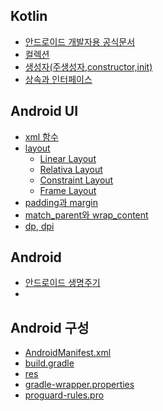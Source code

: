 ## Kotlin

* [안드로이드 개발자용 공식문서](https://developer.android.com)
* [컬렉션]()
* [생성자(주생성자,constructor,init)]()
* [상속과 인터페이스](https://velog.io/@kang9366/코틀린-상속과-인터페이스)

## Android UI
* [xml 함수](https://velog.io/@jjung/AndroidManifest.xml-이란-cczwkwxi)
* [layout]()
  * [Linear Layout]()
  * [Relativa Layout]()
  * [Constraint Layout]()
  * [Frame Layout]() 
* [padding과 margin]()
* [match_parent와 wrap_content]()
* [dp, dpi](https://velog.io/@kang9366/길이-단위)

## Android
* [안드로이드 생명주기]()
* 

## Android 구성
* [AndroidManifest.xml](https://velog.io/@jjung/AndroidManifest.xml-이란-cczwkwxi)
* [build.gradle]()
* [res]()
* [gradle-wrapper.properties]()
* [proguard-rules.pro]()
